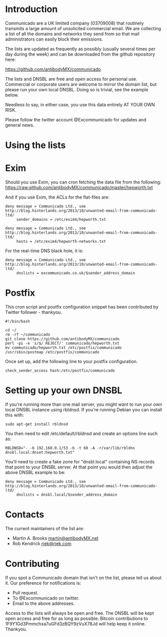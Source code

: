 Introduction
============

Communicado are a UK limited company (03709008) that routinely transmits a
large amount of unsolicited commercial email.  We are collecting a list of all
the domains and networks they send from so that mail administrators can easily
block their emissions.

The lists are updated as frequently as possibly (usually several times per day
during the week) and can be downloaded from the github repository here:

https://github.com/antibodyMX/communicado

The lists and DNSBL are free and open access for personal use.  Commercial or
corporate users are welcome to mirror the domain list, but please run your own
local DNSBL.  Doing so is trivial, see the example below.

Needless to say, in either case, you use this data entirely AT YOUR OWN RISK.

Please follow the twitter account @Excommunicado for updates and general news.


Using the lists
===============

Exim
====

Should you use Exim, you can cron fetching the data file from the following:
    <https://raw.github.com/antibodyMX/communicado/master/hepworth.txt>

And if you use Exim, the ACLs for the flat-files are:

    deny message = Communicado Ltd., see http://blog.hinterlands.org/2013/10/unwanted-email-from-communicado-ltd/
         sender_domains = /etc/exim4/hepworth.txt

    deny message = Communicado Ltd., see http://blog.hinterlands.org/2013/10/unwanted-email-from-communicado-ltd/
         hosts = /etc/exim4/hepworth-networks.txt

For the real-time DNS black hole, it is:

    deny message = Communicado Ltd., see http://blog.hinterlands.org/2013/10/unwanted-email-from-communicado-ltd/
         dnslists = excommunicado.co.uk/$sender_address_domain



Postfix
=======

This cron script and postfix configuration snippet has been contributed by
Twitter follower - thankyou.

    #!/bin/bash
    
    cd ~/
    rm -rf ~/communicado
    git clone https://github.com/antibodyMX/communicado
    perl -pi -e 's/$/ REJECT/' communicado/hepworth.txt
    mv communicado/hepworth.txt /etc/postfix/communicado
    /usr/sbin/postmap /etc/postfix/communicado

Once set up, add the following line to your postfix configuration.

    check_sender_access hash:/etc/postfix/communicado



Setting up your own DNSBL
=========================

If you're running more than one mail server, you might want to run your own
local DNSBL instance using rbldnsd.  If you're running Debian you can install
this with:

    sudo apt-get install rbldnsd

You then need to edit /etc/default/rbldnsd and create an options line such as:

    RBLDNSD="- -b 192.168.0.1/53 -b -t 60 -A -r/var/lib/rbldns dnsbl.local:dnset:hepworth.txt"

You'll need to create a fake zone for "dnsbl.local" containing NS records that
point to your DNSBL server.  At that point you would then adjust the above
DNSBL example to be:

    deny message = Communicado Ltd., see http://blog.hinterlands.org/2013/10/unwanted-email-from-communicado-ltd/
         dnslists = dnsbl.local/$sender_address_domain


Contacts
========

The current maintainers of the list are:

* Martin A. Brooks <martin@antibodyMX.net>
* Rob Kendrick <rjek@rjek.com>


Contributing
============

If you spot a Communicado domain that isn't on the list, please tell us about
it.  Our preference for notifications is:

* Pull request.
* To @Excommunicado on twitter.
* Email to the above addresses.

Access to the lists will always be open and free.  The DNSBL will be kept open
access and free for as long as possible.  Bitcoin contributions to
1F9Y1Gd3Pmmchxa7uGFd3zBQY9zVuX78Jd will help keep it online. Thankyou.
